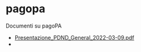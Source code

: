 # pagopa
Documenti su pagoPA

- [Presentazione_PDND_General_2022-03-09.pdf](https://docs.google.com/viewer?url=https://github.com/UO-TransizioneDigitaleComunePalermo/pagopa/raw/main/2022-PDND/Presentazione_PDND_General_2022-03-09.pdf)
- [](https://docs.google.com/viewer?url=)
